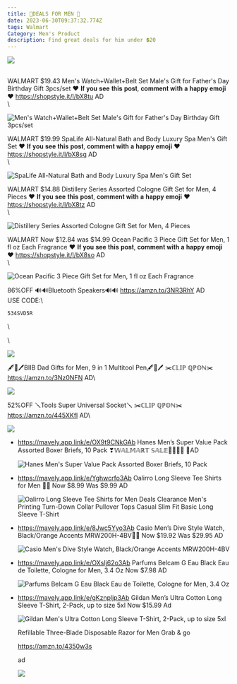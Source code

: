 ```yaml
---
title: 💙DEALS FOR MEN 💙
date: 2023-06-30T09:37:32.774Z
tags: Walmart
Category: Men's Product
description: Find great deals for him under 💲20
---
```

![](img/whatsapp-image-2023-06-30-at-3.05.21-pm.jpeg)

\
WALMART
$19.43
Men's Watch+Wallet+Belt Set Male's Gift for Father's Day Birthday Gift 3pcs/set
❤️ 𝐈𝐟 𝐲𝐨𝐮 𝐬𝐞𝐞 𝐭𝐡𝐢𝐬 𝐩𝐨𝐬𝐭, 𝐜𝐨𝐦𝐦𝐞𝐧𝐭 𝐰𝐢𝐭𝐡 𝐚 𝐡𝐚𝐩𝐩𝐲 𝐞𝐦𝐨𝐣𝐢 ❤️
https://shopstyle.it/l/bX8tu
AD\
\

<!--StartFragment-->

![Men's Watch+Wallet+Belt Set Male's Gift for Father's Day Birthday Gift 3pcs/set](https://i5.walmartimages.com/asr/31ead730-703a-4e23-89d4-480f21768eb3.0ee35693b8de80fa39159f4a193ff515.jpeg?odnHeight=2000&odnWidth=2000&odnBg=FFFFFF)

<!--EndFragment-->

WALMART
$19.99
SpaLife All-Natural Bath and Body Luxury Spa Men's Gift Set
❤️ 𝐈𝐟 𝐲𝐨𝐮 𝐬𝐞𝐞 𝐭𝐡𝐢𝐬 𝐩𝐨𝐬𝐭, 𝐜𝐨𝐦𝐦𝐞𝐧𝐭 𝐰𝐢𝐭𝐡 𝐚 𝐡𝐚𝐩𝐩𝐲 𝐞𝐦𝐨𝐣𝐢 ❤️
https://shopstyle.it/l/bX8sg
AD\
\

<!--StartFragment-->

![SpaLife All-Natural Bath and Body Luxury Spa Men's Gift Set](https://i5.walmartimages.com/asr/1df5aced-ef1b-478f-a54f-05f16cb9eea3.6278205323de2642dcabbcc3cf3b15da.jpeg?odnHeight=2000&odnWidth=2000&odnBg=FFFFFF)

<!--EndFragment-->

WALMART
$14.88
Distillery Series Assorted Cologne Gift Set for Men, 4 Pieces
❤️ 𝐈𝐟 𝐲𝐨𝐮 𝐬𝐞𝐞 𝐭𝐡𝐢𝐬 𝐩𝐨𝐬𝐭, 𝐜𝐨𝐦𝐦𝐞𝐧𝐭 𝐰𝐢𝐭𝐡 𝐚 𝐡𝐚𝐩𝐩𝐲 𝐞𝐦𝐨𝐣𝐢 ❤️
https://shopstyle.it/l/bX8tz
AD\
\

<!--StartFragment-->

![Distillery Series Assorted Cologne Gift Set for Men, 4 Pieces](https://i5.walmartimages.com/asr/f1d20aee-994c-42b8-a9ad-5f5500dfd8b1.d0284661395a49e2396da35a94285938.jpeg?odnHeight=2000&odnWidth=2000&odnBg=FFFFFF)

<!--EndFragment-->

WALMART
Now $12.84 was $14.99
Ocean Pacific 3 Piece Gift Set for Men, 1 fl oz Each Fragrance
❤️ 𝐈𝐟 𝐲𝐨𝐮 𝐬𝐞𝐞 𝐭𝐡𝐢𝐬 𝐩𝐨𝐬𝐭, 𝐜𝐨𝐦𝐦𝐞𝐧𝐭 𝐰𝐢𝐭𝐡 𝐚 𝐡𝐚𝐩𝐩𝐲 𝐞𝐦𝐨𝐣𝐢 ❤️
https://shopstyle.it/l/bX8so
AD\
\

<!--StartFragment-->

![Ocean Pacific 3 Piece Gift Set for Men, 1 fl oz Each Fragrance](https://i5.walmartimages.com/asr/9ca31f70-7271-42f3-bd9c-c887b64b7522.f4f13ea0a576fbf3d103aefbccf5a57e.jpeg?odnHeight=2000&odnWidth=2000&odnBg=FFFFFF)<!--EndFragment-->

86%OFF
🔊🔊Bluetooth Speakers🔊🔊
https://amzn.to/3NR3RhY
AD\
USE CODE:\

<pre><code class="language-js" data-prismjs-copy="Click to Copy">534SVD5R</code></pre>\

\

<!--StartFragment-->

![](https://m.media-amazon.com/images/I/71O56OmVcCL._AC_SL1500_.jpg)

<!--EndFragment-->

🖋️🌟🖊️BIIB Dad Gifts for Men, 9 in 1 Multitool Pen🖋️🌟🖊️
✂️ℂ𝕃𝕀ℙ ℚℙ𝕆ℕ✂️
https://amzn.to/3Nz0NFN
AD\

<!--StartFragment-->

![](https://m.media-amazon.com/images/I/712o9N4FipL._AC_SL1500_.jpg)

<!--EndFragment-->

52%OFF
🪛Tools Super Universal Socket🪛
✂️ℂ𝕃𝕀ℙ ℚℙ𝕆ℕ✂️
https://amzn.to/445XKfl
AD\

<!--StartFragment-->

![](https://m.media-amazon.com/images/I/71BQVL1k+UL._AC_SL1500_.jpg)

<!--EndFragment-->

* https://mavely.app.link/e/OX9t9CNkGAb
  Hanes Men’s Super Value Pack Assorted Boxer Briefs, 10 Pack
  ❣𝕎𝔸𝕃𝕄𝔸ℝ𝕋 𝕊𝔸𝕃𝔼🏃‍♀🏃‍♀
  🥳AD<!--StartFragment-->

  ![Hanes Men's Super Value Pack Assorted Boxer Briefs, 10 Pack](https://i5.walmartimages.com/asr/a0ef15d2-4f90-48f4-9c8a-0e9a58bdf2c8.b074c48a634d69299c868b4a03552bb5.jpeg?odnHeight=612&odnWidth=612&odnBg=FFFFFF)
* https://mavely.app.link/e/Yghwcrfo3Ab
  Oalirro Long Sleeve Tee Shirts for Men 🎀🎀
  Now $8.99
  Was $9.99
  AD<!--StartFragment-->

  ![Oalirro Long Sleeve Tee Shirts for Men Deals Clearance Men's Printing Turn-Down Collar Pullover Tops Casual Slim Fit Basic Long Sleeve T-Shirt](https://i5.walmartimages.com/asr/cb17f11b-ac17-4878-a149-2e7a2e2fb481.bc13bee71661396787ec1ce8a0b71d54.jpeg?odnHeight=612&odnWidth=612&odnBg=FFFFFF)
* https://mavely.app.link/e/8Jwc5Yyo3Ab
  Casio Men’s Dive Style Watch, Black/Orange Accents MRW200H-4BV🤠🤠
  Now $19.92
  Was $29.95
  AD<!--StartFragment-->

  ![Casio Men's Dive Style Watch, Black/Orange Accents MRW200H-4BV](https://i5.walmartimages.com/asr/9446cb90-2665-4150-baa1-49948b86fe51_1.c2a14addf67c7b05b43542729d245b68.jpeg?odnHeight=612&odnWidth=612&odnBg=FFFFFF)
* https://mavely.app.link/e/OXsIj62o3Ab
  Parfums Belcam G Eau Black Eau de Toilette, Cologne for Men, 3.4 Oz
  Now $7.98
  AD<!--StartFragment-->

  ![Parfums Belcam G Eau Black Eau de Toilette, Cologne for Men, 3.4 Oz](https://i5.walmartimages.com/asr/ce5b95aa-30b4-4066-a316-355c4ec18743.971084d7eabaae322eb45ccbdfcf5445.jpeg?odnHeight=2000&odnWidth=2000&odnBg=FFFFFF)
* https://mavely.app.link/e/gKznpljp3Ab
  Gildan Men’s Ultra Cotton Long Sleeve T-Shirt, 2-Pack, up to size 5xl
  Now $15.99
  Ad<!--StartFragment-->

  ![Gildan Men's Ultra Cotton Long Sleeve T-Shirt, 2-Pack, up to size 5xl](https://i5.walmartimages.com/asr/916f8c3c-ae5b-4583-9645-abc9bd510000_1.6959a336b7bfd813f3d375bba167ef80.jpeg?odnHeight=2000&odnWidth=2000&odnBg=FFFFFF)

  Refillable Three-Blade Disposable Razor for Men Grab & go

  https://amzn.to/4350w3s

  ad

  ![](img/855bf364-092d-48ab-9b06-3223e80e6ddd.jpeg)
